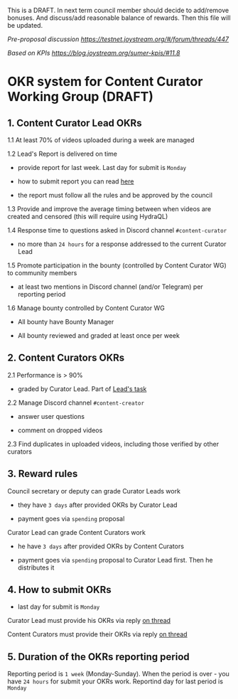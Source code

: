 This is a DRAFT. In next term council member should decide to add/remove bonuses. And discuss/add reasonable balance of rewards.
Then this file will be updated. 

*Pre-proposal discussion https://testnet.joystream.org/#/forum/threads/447*

*Based on KPIs https://blog.joystream.org/sumer-kpis/#11.8*

# OKR system for Content Curator Working Group (DRAFT)

## 1. Content Curator Lead OKRs

1.1 At least 70% of videos uploaded during a week are managed

1.2 Lead's Report is delivered on time

 - provide report for last week. Last day for submit is `Monday`

 - how to submit report you can read [here](https://github.com/Joystream/community-repo/blob/master/rules/Content_Curator_WG_Lead-Tasks_Reporting_Requirements.md#how-to-submit-a-report)

 - the report must follow all the rules and be approved by the council

1.3 Provide and improve the average timing between when videos are created and censored (this will require using HydraQL)

1.4 Response time to questions asked in Discord channel `#content-curator`

 - no more than `24 hours` for a response addressed to the current Сurator Lead

1.5 Promote participation in the bounty (controlled by Content Curator WG) to community members

 - at least two mentions in Discord channel (and/or Telegram) per reporting period

1.6 Manage bounty controlled by Content Curator WG

 - All bounty have Bounty Manager

 - All bounty reviewed and graded at least once per week

## 2. Content Curators OKRs

2.1 Performance is > 90%

 - graded by Curator Lead. Part of [Lead's task](https://github.com/Joystream/community-repo/blob/master/rules/Content_Curator_WG_Lead-Tasks_Reporting_Requirements.md#this-report-should-include)

2.2 Manage Discord channel `#content-creator`

 - answer user questions

 - comment on dropped videos

2.3 Find duplicates in uploaded videos, including those verified by other curators

## 3. Reward rules

Council secretary or deputy can grade Curator Leads work

 - they have `3 days` after provided OKRs by Curator Lead

 - payment goes via `spending` proposal

Curator Lead can grade Content Curators work

 - he have `3 days` after provided OKRs by Content Curators

 - payment goes via `spending` proposal to Curator Lead first. Then he distributes it

## 4. How to submit OKRs

- last day for submit is `Monday` 

Curator Lead must provide his OKRs via reply [on thread](https://testnet.joystream.org/#/forum/threads/478)

Content Curators must provide their OKRs via reply [on thread](https://testnet.joystream.org/#/forum/threads/478)

## 5. Duration of the OKRs reporting period

Reporting period is `1 week` (Monday-Sunday). When the period is over - you have `24 hours` for submit your OKRs work. Reportind day for last period is `Monday`





